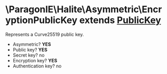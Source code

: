# \ParagonIE\Halite\Asymmetric\EncryptionPublicKey extends [PublicKey](PublicKey.md)

Represents a Curve25519 public key.

* Asymmetric? **YES**
* Public key? **YES**
* Secret key? no
* Encryption key? **YES**
* Authentication key? no
